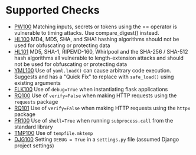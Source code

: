# Supported Checks

* [PW100](checks/PW100.md) Matching inputs, secrets or tokens using the == operator is vulnerable to timing attacks. Use compare_digest() instead.
* [HL100](checks/HL100.md) MD4, MD5, SHA, and SHA1 hashing algorithms should not be used for obfuscating or protecting data
* [HL101](checks/HL101.md) MD5, SHA-1, RIPEMD-160, Whirlpool and the SHA-256 / SHA-512 hash algorithms all vulnerable to length-extension attacks and should not be used for obfuscating or protecting data
* [YML100](checks/YML100.md) Use of `yaml.load()` can cause arbitrary code execution. Suggests and has a "Quick Fix" to replace with `safe_load()` using existing arguments
* [FLK100](checks/FLK100.md) Use of `debug=True` when instantiating flask applications
* [RQ100](checks/RQ100.md) Use of `verify=False` when making HTTP requests using the `requests` package
* [RQ101](checks/RQ101.md) Use of `verify=False` when making HTTP requests using the `httpx` package
* [PR100](checks/PR100.md) Use of `shell=True` when running `subprocess.call` from the standard library
* [TMP100](checks/TMP100.md) Use of `tempfile.mktemp`
* [DJG100](checks/DJG100.md) Setting `DEBUG = True` in a `settings.py` file (assumed Django project settings)
